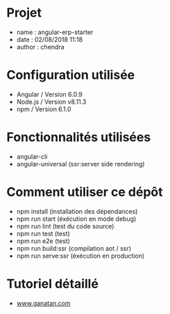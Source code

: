 # Projet
- name : angular-erp-starter
- date : 02/08/2018 11:18
- author : chendra

# Configuration utilisée
- Angular / Version 6.0.9
- Node.js / Version v8.11.3
- npm / Version 6.1.0

# Fonctionnalités utilisées
- angular-cli
- angular-universal (ssr:server side rendering)

# Comment utiliser ce dépôt
- npm install (installation des dépendances)
- npm run start (éxécution en mode debug)
- npm run lint (test du code source)
- npm run test (test)
- npm run e2e (test)
- npm run build:ssr (compilation aot / ssr)
- npm run serve:ssr (éxécution en production)

# Tutoriel détaillé
- www.ganatan.com

